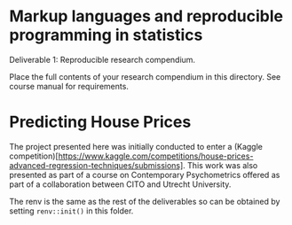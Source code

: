 # Markup languages and reproducible programming in statistics

Deliverable 1: Reproducible research compendium.

Place the full contents of your research compendium in this directory. See course manual for requirements.

# Predicting House Prices

The project presented here was initially conducted to enter a (Kaggle competition)[https://www.kaggle.com/competitions/house-prices-advanced-regression-techniques/submissions]. This work was also presented as part of a course on Contemporary Psychometrics offered as part of a collaboration between CITO and Utrecht University.

The renv is the same as the rest of the deliverables so can be obtained by setting `renv::init()` in this folder.